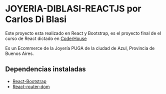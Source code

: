 # JOYERIA-DIBLASI-REACTJS por Carlos Di Blasi

Este proyecto esta realizado en React y Bootstrap, es el proyecto final de el curso de React dictado en [CoderHouse](https://www.coderhouse.com)

Es un Ecommerce de la Joyería PUGA de la ciudad de Azul, Provincia de Buenos Aires.

## Dependencias instaladas

- [React-Bootstrap](https://react-bootstrap.github.io/)
- [React-router-dom](https://v5.reactrouter.com/)
